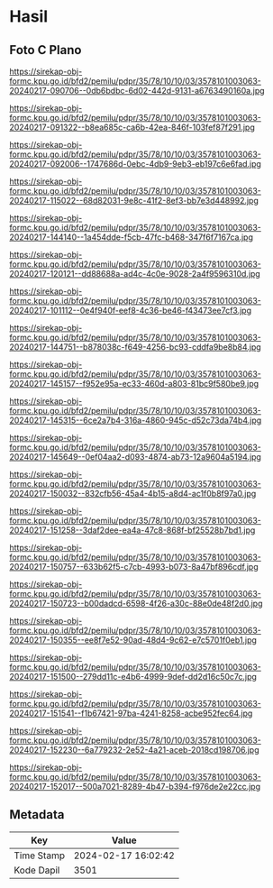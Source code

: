 # Hasil

## Foto C Plano

https://sirekap-obj-formc.kpu.go.id/bfd2/pemilu/pdpr/35/78/10/10/03/3578101003063-20240217-090706--0db6bdbc-6d02-442d-9131-a6763490160a.jpg

https://sirekap-obj-formc.kpu.go.id/bfd2/pemilu/pdpr/35/78/10/10/03/3578101003063-20240217-091322--b8ea685c-ca6b-42ea-846f-103fef87f291.jpg

https://sirekap-obj-formc.kpu.go.id/bfd2/pemilu/pdpr/35/78/10/10/03/3578101003063-20240217-092006--1747686d-0ebc-4db9-9eb3-eb197c6e6fad.jpg

https://sirekap-obj-formc.kpu.go.id/bfd2/pemilu/pdpr/35/78/10/10/03/3578101003063-20240217-115022--68d82031-9e8c-41f2-8ef3-bb7e3d448992.jpg

https://sirekap-obj-formc.kpu.go.id/bfd2/pemilu/pdpr/35/78/10/10/03/3578101003063-20240217-144140--1a454dde-f5cb-47fc-b468-347f6f7167ca.jpg

https://sirekap-obj-formc.kpu.go.id/bfd2/pemilu/pdpr/35/78/10/10/03/3578101003063-20240217-120121--dd88688a-ad4c-4c0e-9028-2a4f9596310d.jpg

https://sirekap-obj-formc.kpu.go.id/bfd2/pemilu/pdpr/35/78/10/10/03/3578101003063-20240217-101112--0e4f940f-eef8-4c36-be46-f43473ee7cf3.jpg

https://sirekap-obj-formc.kpu.go.id/bfd2/pemilu/pdpr/35/78/10/10/03/3578101003063-20240217-144751--b878038c-f649-4256-bc93-cddfa9be8b84.jpg

https://sirekap-obj-formc.kpu.go.id/bfd2/pemilu/pdpr/35/78/10/10/03/3578101003063-20240217-145157--f952e95a-ec33-460d-a803-81bc9f580be9.jpg

https://sirekap-obj-formc.kpu.go.id/bfd2/pemilu/pdpr/35/78/10/10/03/3578101003063-20240217-145315--6ce2a7b4-316a-4860-945c-d52c73da74b4.jpg

https://sirekap-obj-formc.kpu.go.id/bfd2/pemilu/pdpr/35/78/10/10/03/3578101003063-20240217-145649--0ef04aa2-d093-4874-ab73-12a9604a5194.jpg

https://sirekap-obj-formc.kpu.go.id/bfd2/pemilu/pdpr/35/78/10/10/03/3578101003063-20240217-150032--832cfb56-45a4-4b15-a8d4-ac1f0b8f97a0.jpg

https://sirekap-obj-formc.kpu.go.id/bfd2/pemilu/pdpr/35/78/10/10/03/3578101003063-20240217-151258--3daf2dee-ea4a-47c8-868f-bf25528b7bd1.jpg

https://sirekap-obj-formc.kpu.go.id/bfd2/pemilu/pdpr/35/78/10/10/03/3578101003063-20240217-150757--633b62f5-c7cb-4993-b073-8a47bf896cdf.jpg

https://sirekap-obj-formc.kpu.go.id/bfd2/pemilu/pdpr/35/78/10/10/03/3578101003063-20240217-150723--b00dadcd-6598-4f26-a30c-88e0de48f2d0.jpg

https://sirekap-obj-formc.kpu.go.id/bfd2/pemilu/pdpr/35/78/10/10/03/3578101003063-20240217-150355--ee8f7e52-90ad-48d4-9c62-e7c5701f0eb1.jpg

https://sirekap-obj-formc.kpu.go.id/bfd2/pemilu/pdpr/35/78/10/10/03/3578101003063-20240217-151500--279dd11c-e4b6-4999-9def-dd2d16c50c7c.jpg

https://sirekap-obj-formc.kpu.go.id/bfd2/pemilu/pdpr/35/78/10/10/03/3578101003063-20240217-151541--f1b67421-97ba-4241-8258-acbe952fec64.jpg

https://sirekap-obj-formc.kpu.go.id/bfd2/pemilu/pdpr/35/78/10/10/03/3578101003063-20240217-152230--6a779232-2e52-4a21-aceb-2018cd198706.jpg

https://sirekap-obj-formc.kpu.go.id/bfd2/pemilu/pdpr/35/78/10/10/03/3578101003063-20240217-152017--500a7021-8289-4b47-b394-f976de2e22cc.jpg


## Metadata

| Key        | Value               |
| ---------- | ------------------- |
| Time Stamp | 2024-02-17 16:02:42 |
| Kode Dapil | 3501                |



